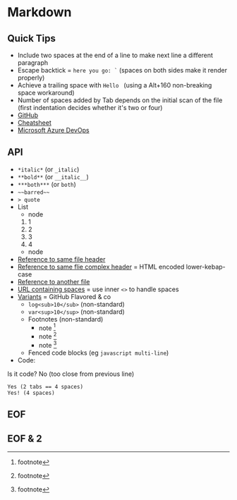 # Markdown

## Quick Tips

* Include two spaces at the end of a line to make next line a different paragraph
* Escape backtick = `` here you go: ` `` (spaces on both sides make it render properly)
* Achieve a trailing space with <code>Hello </code> (using a Alt+160 non-breaking space workaround)
* Number of spaces added by Tab depends on the initial scan of the file (first indentation decides whether it's two or four)
* [GitHub](https://guides.github.com/features/mastering-markdown)
* [Cheatsheet](https://github.com/adam-p/markdown-here/wiki/Markdown-Cheatsheet)
* [Microsoft Azure DevOps](https://learn.microsoft.com/en-us/azure/devops/project/wiki/markdown-guidance?view=azure-devops)

## API

* `*italic*` (or `_italic`)
* `**bold**` (or `__italic__`)
* `***both***` (or ```both```)
* `~~barred~~`
* `> quote`
* List
  * node
  1. 1
  2. 2
  3. 3
  4. 4
  * node
* [Reference to same file header](#eof)
* [Reference to same flie complex header](#eof-&amp;-2) =  HTML encoded lower-kebap-case
* [Reference to another file](<../Design Thinking.md>)
* [URL containing spaces](<https://www.facebook.com/search/top/?q=game beurs>) =  use inner `<>` to handle spaces
* [Variants](https://en.wikipedia.org/wiki/Markdown#Variants) = GitHub Flavored & co
  * `log<sub>10</sub>` (non-standard)
  * `var<sup>10</sup>` (non-standard)
  * Footnotes (non-standard)
    * note [^1]
    * note [^a]
    * note [^note]
  * Fenced code blocks (eg ```javascript multi-line```)
* Code:

Is it code?
    No (too close from previous line)

    Yes (2 tabs == 4 spaces)
    Yes! (4 spaces)

## EOF

[^1]: footnote
[^a]: footnote
[^note]: footnote

## EOF & 2
